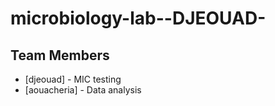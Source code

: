 # microbiology-lab--DJEOUAD-
## Team Members 
- [djeouad] - MIC testing 
- [aouacheria] - Data analysis

